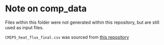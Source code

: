 # Note on comp_data

Files within this folder were not generated within this repository, but are still used as input files.

`CMIP5_heat_flux_final.csv` was sourced from [this repository](https://github.com/claudiatebaldi/hectorcal/tree/master/data-raw)
